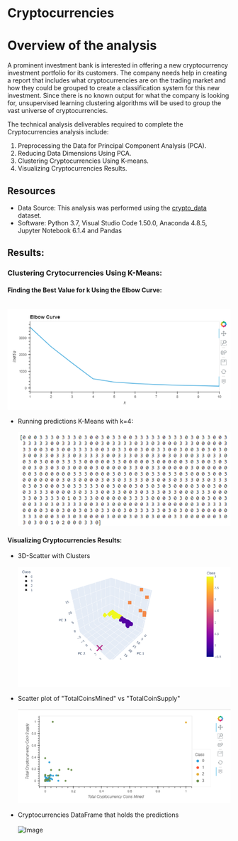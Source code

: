 # Cryptocurrencies

# Overview of the analysis
 A prominent investment bank is interested in offering a new cryptocurrency investment portfolio for its customers. The company needs help in creating a report that includes what cryptocurrencies are on the trading market and how they could be grouped to create a classification system for this new investment. Since there is no known output for what the company is looking for, unsupervised learning clustering algorithms will be used to group the vast universe of cryptocurrencies.

The technical analysis deliverables required to complete the Cryptocurrencies analysis include: <br />

1. Preprocessing the Data for Principal Component Analysis (PCA).
2. Reducing Data Dimensions Using PCA.
3. Clustering Cryptocurrencies Using K-means.
4. Visualizing Cryptocurrencies Results.


## Resources
- Data Source: This analysis was performed using the  [crypto_data](https://github.com/aobasuyi/Cryptocurrencies/tree/main/Resources) dataset.
- Software: Python 3.7, Visual Studio Code 1.50.0, Anaconda 4.8.5, Jupyter Notebook 6.1.4 and Pandas


## Results: 

### Clustering Crytocurrencies Using K-Means: 

#### Finding the Best Value for k Using the Elbow Curve:<br />

<br /> ![Image](Resources/cc_elbow_curve.png) <br />

- Running predictions K-Means with k=4:<br />
<br /> ![Image](Resources/cc_predictions.png) <br />

#### Visualizing Cryptocurrencies Results:<br />
- 3D-Scatter with Clusters <br />
<br /> ![Image](Resources/cc_3D_scatter.png) <br />

- Scatter plot of "TotalCoinsMined" vs "TotalCoinSupply" <br />
<br /> ![Image](Resources/cc_totalcoinsmined_vs_totalcoinsupply.png) <br />

- Cryptocurrencies DataFrame that holds the predictions <br />
<br /> ![Image](esources/cc_clustered_df.png) <br />